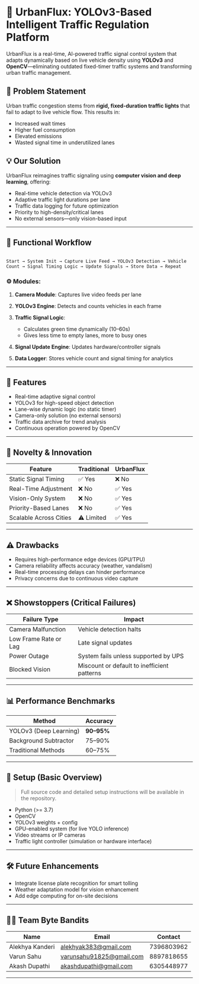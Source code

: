 
# 🚦 UrbanFlux: YOLOv3-Based Intelligent Traffic Regulation Platform

UrbanFlux is a real-time, AI-powered traffic signal control system that adapts dynamically based on live vehicle density using **YOLOv3** and **OpenCV**—eliminating outdated fixed-timer traffic systems and transforming urban traffic management.

## 📌 Problem Statement

Urban traffic congestion stems from **rigid, fixed-duration traffic lights** that fail to adapt to live vehicle flow. This results in:

* Increased wait times
* Higher fuel consumption
* Elevated emissions
* Wasted signal time in underutilized lanes

## 💡 Our Solution

UrbanFlux reimagines traffic signaling using **computer vision and deep learning**, offering:

* Real-time vehicle detection via YOLOv3
* Adaptive traffic light durations per lane
* Traffic data logging for future optimization
* Priority to high-density/critical lanes
* No external sensors—only vision-based input

---

## 🔧 Functional Workflow

```plaintext

Start → System Init → Capture Live Feed → YOLOv3 Detection → Vehicle Count → Signal Timing Logic → Update Signals → Store Data → Repeat

```

### ⚙️ Modules:

1. **Camera Module**: Captures live video feeds per lane
2. **YOLOv3 Engine**: Detects and counts vehicles in each frame
3. **Traffic Signal Logic**:

   * Calculates green time dynamically (10–60s)
   * Gives less time to empty lanes, more to busy ones
4. **Signal Update Engine**: Updates hardware/controller signals
5. **Data Logger**: Stores vehicle count and signal timing for analytics

---

## 🚀 Features

* Real-time adaptive signal control
* YOLOv3 for high-speed object detection
* Lane-wise dynamic logic (no static timer)
* Camera-only solution (no external sensors)
* Traffic data archive for trend analysis
* Continuous operation powered by OpenCV

---

## 🧪 Novelty & Innovation

| Feature                | Traditional | UrbanFlux |
| ---------------------- | ----------- | --------- |
| Static Signal Timing   | ✅ Yes       | ❌ No      |
| Real-Time Adjustment   | ❌ No        | ✅ Yes     |
| Vision-Only System     | ❌ No        | ✅ Yes     |
| Priority-Based Lanes   | ❌ No        | ✅ Yes     |
| Scalable Across Cities | ⚠️ Limited  | ✅ Yes     |

---

## ⚠️ Drawbacks

* Requires high-performance edge devices (GPU/TPU)
* Camera reliability affects accuracy (weather, vandalism)
* Real-time processing delays can hinder performance
* Privacy concerns due to continuous video capture

---

## ❌ Showstoppers (Critical Failures)

| Failure Type          | Impact                                      |
| --------------------- | ------------------------------------------- |
| Camera Malfunction    | Vehicle detection halts                     |
| Low Frame Rate or Lag | Late signal updates                         |
| Power Outage          | System fails unless supported by UPS        |
| Blocked Vision        | Miscount or default to inefficient patterns |

---

## 📊 Performance Benchmarks

| Method                 | Accuracy   |
| ---------------------- | ---------- |
| YOLOv3 (Deep Learning) | **90–95%** |
| Background Subtractor  | 75–90%     |
| Traditional Methods    | 60–75%     |

---

## 📌 Setup (Basic Overview)

> Full source code and detailed setup instructions will be available in the repository.

* Python (>= 3.7)
* OpenCV
* YOLOv3 weights + config
* GPU-enabled system (for live YOLO inference)
* Video streams or IP cameras
* Traffic light controller (simulation or hardware interface)

---

## 🛠️ Future Enhancements

* Integrate license plate recognition for smart tolling
* Weather adaptation model for vision enhancement
* Add edge computing for on-site decisions

---

## 👨‍💻 Team Byte Bandits

| Name            | Email                                                       | Contact    |
| --------------- | ----------------------------------------------------------- | ---------- |
| Alekhya Kanderi | [alekhyak383@gmail.com](mailto:alekhyak383@gmail.com)       | 7396803962 |
| Varun Sahu      | [varunsahu91825@gmail.com](mailto:varunsahu91825@gmail.com) | 8897818655 |
| Akash Dupathi   | [akashdupathi@gmail.com](mailto:akashdupathi@gmail.com)     | 6305448977 |

---
